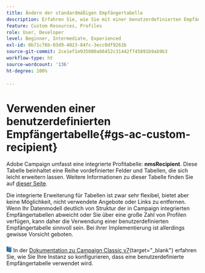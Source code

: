 ```yaml
---
title: Ändern der standardmäßigen Empfängertabelle
description: Erfahren Sie, wie Sie mit einer benutzerdefinierten Empfängertabelle arbeiten.
feature: Custom Resources, Profiles
role: User, Developer
level: Beginner, Intermediate, Experienced
exl-id: 0b71c76b-03d9-4023-84fc-3ecc0df9261b
source-git-commit: 2ce1ef1e935080a66452c31442f745891b9ab9b3
workflow-type: ht
source-wordcount: '136'
ht-degree: 100%

---
```


# Verwenden einer benutzerdefinierten Empfängertabelle{#gs-ac-custom-recipient}

Adobe Campaign umfasst eine integrierte Profitabelle: **nmsRecipient**. Diese Tabelle beinhaltet eine Reihe vordefinierter Felder und Tabellen, die sich leicht erweitern lassen. Weitere Informationen zu dieser Tabelle finden Sie auf [dieser Seite](datamodel.md#ootb-profiles).

Die integrierte Erweiterung für Tabellen ist zwar sehr flexibel, bietet aber keine Möglichkeit, nicht verwendete Angebote oder Links zu entfernen. Wenn Ihr Datenmodell deutlich von Struktur der in Campaign integrierten Empfängertabellen abweicht oder Sie über eine große Zahl von Profilen verfügen, kann daher die Verwendung einer benutzerdefinierten Empfängertabelle sinnvoll sein.  Bei ihrer Implementierung ist allerdings gewisse Vorsicht geboten.

![](../assets/do-not-localize/book.png) In der [Dokumentation zu Campaign Classic v7](https://experienceleague.adobe.com/docs/campaign-classic/using/configuring-campaign-classic/use-a-custom-recipient-table/about-custom-recipient-table.html?lang=de){target=&quot;_blank&quot;} erfahren Sie, wie Sie Ihre Instanz so konfigurieren, dass eine benutzerdefinierte Empfängertabelle verwendet wird.